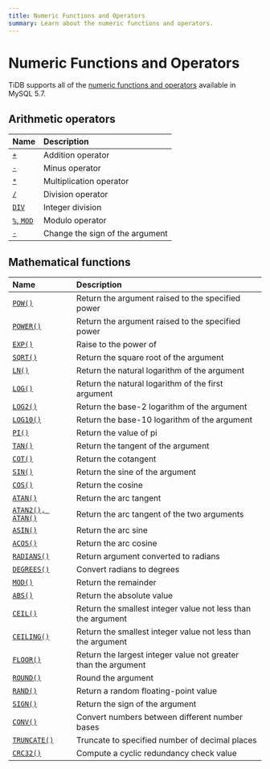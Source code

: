 ```yaml
---
title: Numeric Functions and Operators
summary: Learn about the numeric functions and operators.
---
```


# Numeric Functions and Operators

TiDB supports all of the [numeric functions and operators](https://dev.mysql.com/doc/refman/5.7/en/numeric-functions.html) available in MySQL 5.7.

## Arithmetic operators

| Name                                                                                        | Description                       |
|:----------------------------------------------------------------------------------------------|:----------------------------------|
| [`+`](https://dev.mysql.com/doc/refman/8.0/en/arithmetic-functions.html#operator_plus)        | Addition operator                 |
| [`-`](https://dev.mysql.com/doc/refman/8.0/en/arithmetic-functions.html#operator_minus)       | Minus operator                    |
| [`*`](https://dev.mysql.com/doc/refman/8.0/en/arithmetic-functions.html#operator_times)       | Multiplication operator           |
| [`/`](https://dev.mysql.com/doc/refman/8.0/en/arithmetic-functions.html#operator_divide)      | Division operator                 |
| [`DIV`](https://dev.mysql.com/doc/refman/8.0/en/arithmetic-functions.html#operator_div)       | Integer division                  |
| [`%`, `MOD`](https://dev.mysql.com/doc/refman/8.0/en/arithmetic-functions.html#operator_mod)  | Modulo operator                   |
| [`-`](https://dev.mysql.com/doc/refman/8.0/en/arithmetic-functions.html#operator_unary-minus) | Change the sign of the argument   |

## Mathematical functions

| Name                                                                                                      | Description                                                       |
|:----------------------------------------------------------------------------------------------------------|:------------------------------------------------------------------|
| [`POW()`](https://dev.mysql.com/doc/refman/8.0/en/mathematical-functions.html#function_pow)               | Return the argument raised to the specified power                 |
| [`POWER()`](https://dev.mysql.com/doc/refman/8.0/en/mathematical-functions.html#function_power)           | Return the argument raised to the specified power                 |
| [`EXP()`](https://dev.mysql.com/doc/refman/8.0/en/mathematical-functions.html#function_exp)               | Raise to the power of                                             |
| [`SQRT()`](https://dev.mysql.com/doc/refman/8.0/en/mathematical-functions.html#function_sqrt)             | Return the square root of the argument                            |
| [`LN()`](https://dev.mysql.com/doc/refman/8.0/en/mathematical-functions.html#function_ln)                 | Return the natural logarithm of the argument                      |
| [`LOG()`](https://dev.mysql.com/doc/refman/8.0/en/mathematical-functions.html#function_log)               | Return the natural logarithm of the first argument                |
| [`LOG2()`](https://dev.mysql.com/doc/refman/8.0/en/mathematical-functions.html#function_log2)             | Return the base-2 logarithm of the argument                       |
| [`LOG10()`](https://dev.mysql.com/doc/refman/8.0/en/mathematical-functions.html#function_log10)           | Return the base-10 logarithm of the argument                      |
| [`PI()`](https://dev.mysql.com/doc/refman/8.0/en/mathematical-functions.html#function_pi)                 | Return the value of pi                                            |
| [`TAN()`](https://dev.mysql.com/doc/refman/8.0/en/mathematical-functions.html#function_tan)               | Return the tangent of the argument                                |
| [`COT()`](https://dev.mysql.com/doc/refman/8.0/en/mathematical-functions.html#function_cot)               | Return the cotangent                                              |
| [`SIN()`](https://dev.mysql.com/doc/refman/8.0/en/mathematical-functions.html#function_sin)               | Return the sine of the argument                                   |
| [`COS()`](https://dev.mysql.com/doc/refman/8.0/en/mathematical-functions.html#function_cos)               | Return the cosine                                                 |
| [`ATAN()`](https://dev.mysql.com/doc/refman/8.0/en/mathematical-functions.html#function_atan)             | Return the arc tangent                                            |
| [`ATAN2(), ATAN()`](https://dev.mysql.com/doc/refman/8.0/en/mathematical-functions.html#function_atan2)   | Return the arc tangent of the two arguments                       |
| [`ASIN()`](https://dev.mysql.com/doc/refman/8.0/en/mathematical-functions.html#function_asin)             | Return the arc sine                                               |
| [`ACOS()`](https://dev.mysql.com/doc/refman/8.0/en/mathematical-functions.html#function_acos)             | Return the arc cosine                                             |
| [`RADIANS()`](https://dev.mysql.com/doc/refman/8.0/en/mathematical-functions.html#function_radians)       | Return argument converted to radians                              |
| [`DEGREES()`](https://dev.mysql.com/doc/refman/8.0/en/mathematical-functions.html#function_degrees)       | Convert radians to degrees                                        |
| [`MOD()`](https://dev.mysql.com/doc/refman/8.0/en/mathematical-functions.html#function_mod)               | Return the remainder                                              |
| [`ABS()`](https://dev.mysql.com/doc/refman/8.0/en/mathematical-functions.html#function_abs)               | Return the absolute value                                         |
| [`CEIL()`](https://dev.mysql.com/doc/refman/8.0/en/mathematical-functions.html#function_ceil)             | Return the smallest integer value not less than the argument      |
| [`CEILING()`](https://dev.mysql.com/doc/refman/8.0/en/mathematical-functions.html#function_ceiling)       | Return the smallest integer value not less than the argument      |
| [`FLOOR()`](https://dev.mysql.com/doc/refman/8.0/en/mathematical-functions.html#function_floor)           | Return the largest integer value not greater than the argument    |
| [`ROUND()`](https://dev.mysql.com/doc/refman/8.0/en/mathematical-functions.html#function_round)           | Round the argument                                                |
| [`RAND()`](https://dev.mysql.com/doc/refman/8.0/en/mathematical-functions.html#function_rand)             | Return a random floating-point value                              |
| [`SIGN()`](https://dev.mysql.com/doc/refman/8.0/en/mathematical-functions.html#function_sign)             | Return the sign of the argument                                   |
| [`CONV()`](https://dev.mysql.com/doc/refman/8.0/en/mathematical-functions.html#function_conv)             | Convert numbers between different number bases                    |
| [`TRUNCATE()`](https://dev.mysql.com/doc/refman/8.0/en/mathematical-functions.html#function_truncate)     | Truncate to specified number of decimal places                    |
| [`CRC32()`](https://dev.mysql.com/doc/refman/8.0/en/mathematical-functions.html#function_crc32)           | Compute a cyclic redundancy check value                           |

